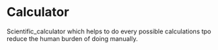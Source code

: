 # Calculator
Scientific_calculator which helps to do every possible calculations tpo reduce the human burden of doing manually.
